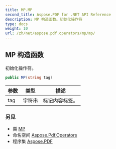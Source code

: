 ```yaml
---
title: MP.MP
second_title: Aspose.PDF for .NET API Reference
description: MP 构造函数。初始化操作符
type: docs
weight: 10
url: /zh/net/aspose.pdf.operators/mp/mp/
---
```

## MP 构造函数

初始化操作符。

```csharp
public MP(string tag)
```

| 参数 | 类型 | 描述 |
| --- | --- | --- |
| tag | 字符串 | 标记内容标签。 |

### 另见

* 类 [MP](../)
* 命名空间 [Aspose.Pdf.Operators](../../../aspose.pdf.operators/)
* 程序集 [Aspose.PDF](../../../)